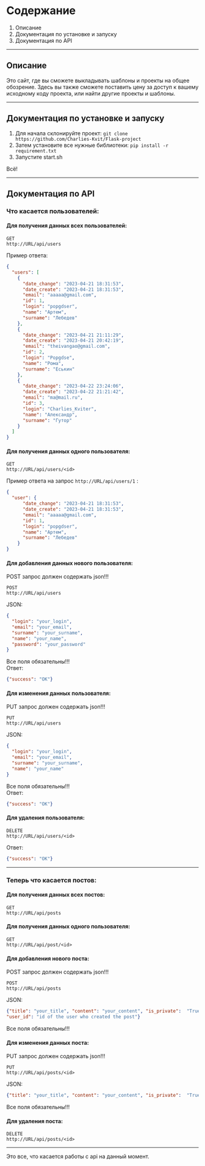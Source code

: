 # Содержание
1. Описание
2. Документация по установке и запуску
3. Документация по API
---
## Описание
Это сайт, где вы сможете выкладывать шаблоны и проекты на общее обозрение.
Здесь вы также сможете поставить цену за доступ к вашему исходному коду проекта, 
или найти другие проекты и шаблоны.

---
## Документация по установке и запуску
1. Для начала склонируйте проект: ```git clone https://github.com/Charlies-Kvit/Flask-project```
2. Затем установите все нужные библиотеки: ```pip install -r requirement.txt``` 
3. Запустите start.sh

Всё!

---
## Документация по API
### Что касается пользователей:
#### Для получения данных всех пользователей:
```text
GET
http://URL/api/users
```
Пример ответа:
```json
{
  "users": [
    {
      "date_change": "2023-04-21 18:31:53",
      "date_create": "2023-04-21 18:31:53",
      "email": "aaaaa@gmail.com",
      "id": 1,
      "login": "popgdser",
      "name": "Артем",
      "surname": "Лебедев"
    },
    {
      "date_change": "2023-04-21 21:11:29",
      "date_create": "2023-04-21 20:42:19",
      "email": "theivangao@gmail.com",
      "id": 2,
      "login": "Popgdse",
      "name": "Рома",
      "surname": "Еськин"
    },
    {
      "date_change": "2023-04-22 23:24:06",
      "date_create": "2023-04-22 21:21:42",
      "email": "ma@mail.ru",
      "id": 3,
      "login": "Charlies_Kviter",
      "name": "Александр",
      "surname": "Гутор"
    }
  ]
}
```
#### Для получения данных одного пользователя:
```text
GET
http://URL/api/users/<id>
```
Пример ответа на запрос ```http://URL/api/users/1``` :

```json
{
  "user": {
      "date_change": "2023-04-21 18:31:53",
      "date_create": "2023-04-21 18:31:53",
      "email": "aaaaa@gmail.com",
      "id": 1,
      "login": "popgdser",
      "name": "Артем",
      "surname": "Лебедев"
    }
}
```
#### Для добавления данных нового пользователя:
POST запрос должен содержать json!!!
```text
POST
http://URL/api/users
```
JSON:
```json
{
  "login": "your_login", 
  "email": "your_email", 
  "surname": "your_surname", 
  "name": "your_name", 
  "password": "your_password"
}
```
Все поля обязательны!!! \
Ответ:
```json
{"success": "OK"}
```
#### Для изменения данных пользователя:
PUT запрос должен содержать json!!!
```text
PUT
http://URL/api/users
```
JSON:
```json
{
  "login": "your_login", 
  "email": "your_email", 
  "surname": "your_surname", 
  "name": "your_name"
}
```
Все поля обязательны!!! \
Ответ:
```json
{"success": "OK"}
```
#### Для удаления пользователя:
```text
DELETE
http://URL/api/users/<id>
```
Ответ:
```json
{"success": "OK"}
```
---
### Теперь что касается постов:
#### Для получения данных всех постов:
```text
GET
http://URL/api/posts
```
#### Для получения данных одного пользователя:
```text
GET
http://URL/api/post/<id>
```
#### Для добавления нового поста:
POST запрос должен содержать json!!!
```text
POST
http://URL/api/posts
```
JSON:
```json
{"title": "your_title", "content": "your_content", "is_private":  "True or False",
"user_id": "id of the user who created the post"}
```
Все поля обязательны!!!
#### Для изменения данных поста:
PUT запрос должен содержать json!!!
```text
PUT
http://URL/api/posts/<id>
```
JSON:
```json
{"title": "your_title", "content": "your_content", "is_private":  "True or False"}
```
Все поля обязательны!!!
#### Для удаления поста:
```text
DELETE
http://URL/api/posts/<id>
```
---
Это все, что касается работы с api на данный момент.
